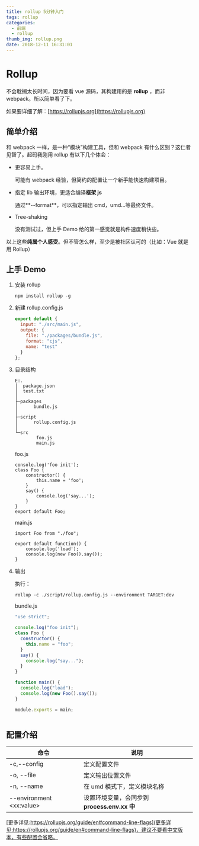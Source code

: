 ```yaml
---
title: rollup 5分钟入门
tags: rollup
categories:
  - 前端
  - rollup
thumb_img: rollup.png
date: 2018-12-11 16:31:01
---
```



# Rollup

不会耽搁太长时间，因为要看 vue 源码，其构建用的是 **rollup** ，而非 webpack。所以简单看了下。

如果要详细了解：[https://rollupjs.org](https://rollupjs.org)

## 简单介绍

和 webpack 一样，是一种“模块”构建工具，但和 webpack 有什么区别？这仁者见智了。起码我刚用 rollup 有以下几个体会：

- 更容易上手。

  可能有 webpack 经验，但简约的配置让一个新手能快速构建项目。

- 指定 lib 输出环境，更适合编译**框架 js**

  通过**--format**，可以指定输出 cmd，umd...等最终文件。

- Tree-shaking

  没有测试过，但上手 Demo 给的第一感觉就是构件速度稍快些。

以上这些**纯属个人感受**。但不管怎么样，至少是被社区认可的（比如：Vue 就是用 Rollup）

## 上手 Demo

1.  安装 rollup

    ```
    npm install rollup -g
    ```

2.  新建 rollup.config.js

    ```js
    export default {
      input: "./src/main.js",
      output: {
        file: "./packages/bundle.js",
        format: "cjs",
        name: "test"
      }
    };
    ```

3.  目录结构

    ```
    E:.
    │  package.json
    │  test.txt
    │
    ├─packages
    │      bundle.js
    │
    ├─script
    │      rollup.config.js
    │
    └─src
            foo.js
            main.js
    ```

    foo.js

    ```
    console.log('foo init');
    class Foo {
        constructor() {
            this.name = 'foo';
        }
        say() {
            console.log('say...');
        }
    }
    export default Foo;
    ```

    main.js

    ```
    import Foo from "./foo";

    export default function() {
        console.log('load');
        console.log(new Foo().say());
    }
    ```

4.  输出

    执行：

    ```
    rollup -c ./script/rollup.config.js --environment TARGET:dev
    ```

    bundle.js

    ```js
    "use strict";

    console.log("foo init");
    class Foo {
      constructor() {
        this.name = "foo";
      }
      say() {
        console.log("say...");
      }
    }

    function main() {
      console.log("load");
      console.log(new Foo().say());
    }

    module.exports = main;
    ```

    ```

    ```

## 配置介绍

| 命令                       | 说明                                         |
| -------------------------- | -------------------------------------------- |
| -c,--config                | 定义配置文件                                 |
| -o, --file                 | 定义输出位置文件                             |
| -n, --name                 | 在 umd 模式下，定义模块名称                  |
| --environment \<xx:value\> | 设置环境变量，会同步到 **process.env.xx 中** |

[更多详见:https://rollupjs.org/guide/en#command-line-flags](更多详见:https://rollupjs.org/guide/en#command-line-flags)，建议不要看中文版本，有些配置会省略。
